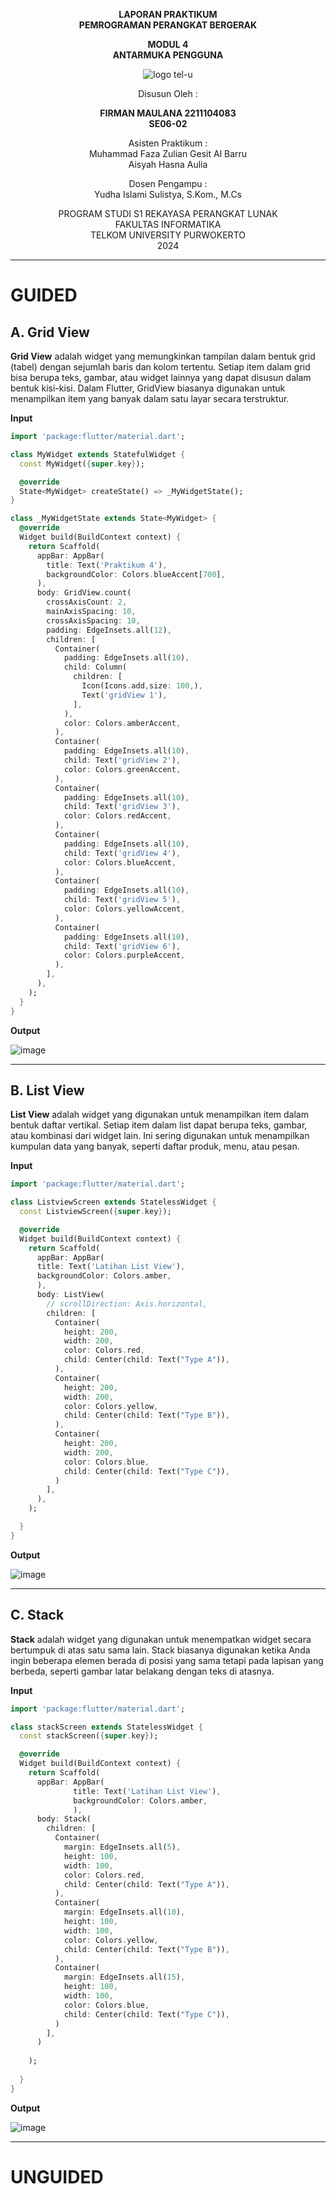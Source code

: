 <div align="center">

**LAPORAN PRAKTIKUM**  
**PEMROGRAMAN PERANGKAT BERGERAK**

**MODUL 4**  
**ANTARMUKA PENGGUNA**

![logo tel-u](https://github.com/user-attachments/assets/3a44181d-9c92-47f6-8cf0-87755117fd99)

Disusun Oleh :

**FIRMAN MAULANA 2211104083**  
**SE06-02**

Asisten Praktikum :  
Muhammad Faza Zulian Gesit Al Barru  
Aisyah Hasna Aulia

Dosen Pengampu :  
Yudha Islami Sulistya, S.Kom., M.Cs

PROGRAM STUDI S1 REKAYASA PERANGKAT LUNAK  
FAKULTAS INFORMATIKA  
TELKOM UNIVERSITY PURWOKERTO  
2024

</div>

---

# GUIDED

## A. Grid View
**Grid View** adalah widget yang memungkinkan tampilan dalam bentuk grid (tabel) dengan sejumlah baris dan kolom tertentu. Setiap item dalam grid bisa berupa teks, gambar, atau widget lainnya yang dapat disusun dalam bentuk kisi-kisi. Dalam Flutter, GridView biasanya digunakan untuk menampilkan item yang banyak dalam satu layar secara terstruktur.

**Input**
```dart
import 'package:flutter/material.dart';

class MyWidget extends StatefulWidget {
  const MyWidget({super.key});

  @override
  State<MyWidget> createState() => _MyWidgetState();
}

class _MyWidgetState extends State<MyWidget> {
  @override
  Widget build(BuildContext context) {
    return Scaffold(
      appBar: AppBar(
        title: Text('Praktikum 4'),
        backgroundColor: Colors.blueAccent[700],
      ),
      body: GridView.count(
        crossAxisCount: 2,
        mainAxisSpacing: 10,
        crossAxisSpacing: 10,
        padding: EdgeInsets.all(12),
        children: [
          Container(
            padding: EdgeInsets.all(10),
            child: Column(
              children: [
                Icon(Icons.add,size: 100,),
                Text('gridView 1'),
              ],
            ),
            color: Colors.amberAccent,
          ),
          Container(
            padding: EdgeInsets.all(10),
            child: Text('gridView 2'),
            color: Colors.greenAccent,
          ),
          Container(
            padding: EdgeInsets.all(10),
            child: Text('gridView 3'),
            color: Colors.redAccent,
          ),
          Container(
            padding: EdgeInsets.all(10),
            child: Text('gridView 4'),
            color: Colors.blueAccent,
          ),
          Container(
            padding: EdgeInsets.all(10),
            child: Text('gridView 5'),
            color: Colors.yellowAccent,
          ),
          Container(
            padding: EdgeInsets.all(10),
            child: Text('gridView 6'),
            color: Colors.purpleAccent,
          ),
        ],
      ),
    );
  }
}
```

**Output**

![image](https://github.com/user-attachments/assets/97f5b781-dca8-4a98-bd1c-1867c5416659)

---

## B. List View
**List View** adalah widget yang digunakan untuk menampilkan item dalam bentuk daftar vertikal. Setiap item dalam list dapat berupa teks, gambar, atau kombinasi dari widget lain. Ini sering digunakan untuk menampilkan kumpulan data yang banyak, seperti daftar produk, menu, atau pesan.

**Input**
```dart
import 'package:flutter/material.dart';

class ListviewScreen extends StatelessWidget {
  const ListviewScreen({super.key});

  @override
  Widget build(BuildContext context) {
    return Scaffold(
      appBar: AppBar(
      title: Text('Latihan List View'),
      backgroundColor: Colors.amber,
      ),
      body: ListView(
        // scrollDirection: Axis.horizontal,
        children: [
          Container(
            height: 200,
            width: 200,
            color: Colors.red,
            child: Center(child: Text("Type A")),
          ),
          Container(
            height: 200,
            width: 200,
            color: Colors.yellow,
            child: Center(child: Text("Type B")),
          ),
          Container(
            height: 200,
            width: 200,
            color: Colors.blue,
            child: Center(child: Text("Type C")),
          )
        ],
      ),
    );

  }
}

```

**Output**

![image](https://github.com/user-attachments/assets/35949c64-baf8-4d0b-a9d9-9b9044c94c1d)


---

## C. Stack
**Stack** adalah widget yang digunakan untuk menempatkan widget secara bertumpuk di atas satu sama lain. Stack biasanya digunakan ketika Anda ingin beberapa elemen berada di posisi yang sama tetapi pada lapisan yang berbeda, seperti gambar latar belakang dengan teks di atasnya.

**Input**
```dart
import 'package:flutter/material.dart';

class stackScreen extends StatelessWidget {
  const stackScreen({super.key});

  @override
  Widget build(BuildContext context) {
    return Scaffold(
      appBar: AppBar(
              title: Text('Latihan List View'),
              backgroundColor: Colors.amber,
              ),
      body: Stack(
        children: [
          Container(
            margin: EdgeInsets.all(5),
            height: 100,
            width: 100,
            color: Colors.red,
            child: Center(child: Text("Type A")),
          ),
          Container(
            margin: EdgeInsets.all(10),
            height: 100,
            width: 100,
            color: Colors.yellow,
            child: Center(child: Text("Type B")),
          ),
          Container(
            margin: EdgeInsets.all(15),
            height: 100,
            width: 100,
            color: Colors.blue,
            child: Center(child: Text("Type C")),
          )
        ],
      )
      
    );
      
  }
}
```

**Output**

![image](https://github.com/user-attachments/assets/b25613b8-d024-4e17-befc-8276cb948a9f)


---

# UNGUIDED



